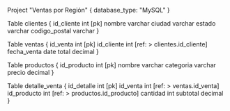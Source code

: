 
Project "Ventas por Región" {
  database_type: "MySQL"
}

Table clientes {
  id_cliente int [pk]
  nombre varchar
  ciudad varchar
  estado varchar
  codigo_postal varchar
}

Table ventas {
  id_venta int [pk]
  id_cliente int [ref: > clientes.id_cliente]
  fecha_venta date
  total decimal
}

Table productos {
  id_producto int [pk]
  nombre varchar
  categoria varchar
  precio decimal
}

Table detalle_venta {
  id_detalle int [pk]
  id_venta int [ref: > ventas.id_venta]
  id_producto int [ref: > productos.id_producto]
  cantidad int
  subtotal decimal
}
